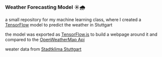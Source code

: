 ### Weather Forecasting Model ☀️🌧️

a small repository for my machine learning class, where I created a [TensorFlow](https://www.tensorflow.org/) model to predict the weather in Stuttgart

the model was exported as [TensorFlow.js](https://www.tensorflow.org/js) to build a webpage around it and compared to the [OpenWeatherMap Api](https://openweathermap.org/api)

weater data from [Stadtklima Stuttgart](https://www.stadtklima-stuttgart.de/index.php?luft_messdaten_download)

